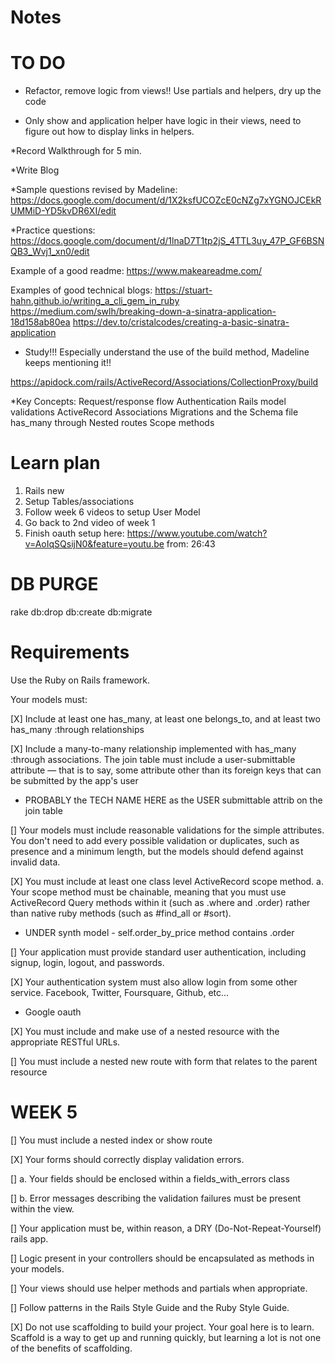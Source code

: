 # Notes

# TO DO

* Refactor, remove logic from views!! Use partials and helpers, dry up the code
 - Only show and application helper have logic in their views, need to figure out how to display links in helpers.

*Record Walkthrough for 5 min.

*Write Blog

*Sample questions revised by Madeline: https://docs.google.com/document/d/1X2ksfUCOZcE0cNZg7xYGNOJCEkRUMMiD-YD5kvDR6XI/edit

*Practice questions:
https://docs.google.com/document/d/1lnaD7T1tp2jS_4TTL3uy_47P_GF6BSNQB3_Wvj1_xn0/edit 

Example of a good readme: https://www.makeareadme.com/

Examples of good technical blogs:
https://stuart-hahn.github.io/writing_a_cli_gem_in_ruby
https://medium.com/swlh/breaking-down-a-sinatra-application-18d158ab80ea
https://dev.to/cristalcodes/creating-a-basic-sinatra-application


* Study!!! Especially understand the use of the build method, Madeline keeps mentioning it!!

https://apidock.com/rails/ActiveRecord/Associations/CollectionProxy/build

*Key Concepts:
Request/response flow
Authentication 
Rails model validations 
ActiveRecord Associations 
Migrations and the Schema file 
has_many through 
Nested routes 
Scope methods 


# Learn plan
1) Rails new
2) Setup Tables/associations
3) Follow week 6 videos to setup User Model
4) Go back to 2nd video of week 1 
5) Finish oauth setup here: https://www.youtube.com/watch?v=AoIqSQsijN0&feature=youtu.be from: 26:43


# DB PURGE
rake db:drop db:create db:migrate

# Requirements
Use the Ruby on Rails framework.

Your models must:

[X] Include at least one has_many, at least one belongs_to, and at least two has_many :through relationships

[X] Include a many-to-many relationship implemented with has_many :through associations. The join table must include a user-submittable attribute — that is to say, some attribute other than its foreign keys that can be submitted by the app's user
* PROBABLY the TECH NAME HERE as the USER submittable attrib on the join table

[] Your models must include reasonable validations for the simple attributes. You don't need to add every possible validation or duplicates, such as presence and a minimum length, but the models should defend against invalid data.

[X] You must include at least one class level ActiveRecord scope method. a. Your scope method must be chainable, meaning that you must use ActiveRecord Query methods within it (such as .where and .order) rather than native ruby methods (such as #find_all or #sort).
* UNDER synth model - self.order_by_price method contains .order

[] Your application must provide standard user authentication, including signup, login, logout, and passwords.

[X] Your authentication system must also allow login from some other service. Facebook, Twitter, Foursquare, Github, etc...
* Google oauth

[X] You must include and make use of a nested resource with the appropriate RESTful URLs.

[] You must include a nested new route with form that relates to the parent resource
# WEEK 5
[] You must include a nested index or show route

[X] Your forms should correctly display validation errors.

  [] a. Your fields should be enclosed within a fields_with_errors class

  [] b. Error messages describing the validation failures must be present within the view.

[] Your application must be, within reason, a DRY (Do-Not-Repeat-Yourself) rails app.

[] Logic present in your controllers should be encapsulated as methods in your models.

[] Your views should use helper methods and partials when appropriate.

[] Follow patterns in the Rails Style Guide and the Ruby Style Guide.

[X] Do not use scaffolding to build your project. Your goal here is to learn. Scaffold is a way to get up and running quickly, but learning a lot is not one of the benefits of scaffolding.